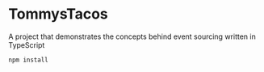 # TommysTacos
A project that demonstrates the concepts behind event sourcing written in TypeScript

```bash
npm install
```
